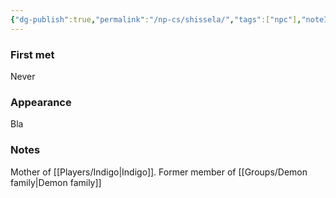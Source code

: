 ```yaml
---
{"dg-publish":true,"permalink":"/np-cs/shissela/","tags":["npc"],"noteIcon":"npc","updated":"2024-01-06T16:53:10.481+01:00"}
---
```


### First met
Never
### Appearance
Bla
### Notes
Mother of [[Players/Indigo\|Indigo]]. Former member of [[Groups/Demon family\|Demon family]]
